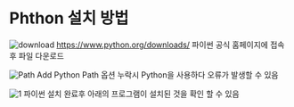 # Phthon 설치 방법

![download](https://user-images.githubusercontent.com/87137003/179643964-61d6d814-043f-4324-8461-2335de466a1c.png)
https://www.python.org/downloads/ 파이썬 공식 홈페이지에 접속후 파일 다운로드

![Path](https://user-images.githubusercontent.com/87137003/179643972-6d5ea0a0-a894-4fbe-992e-c778f9a62f5e.png)
Add Python Path 옵션 누락시 Python을 사용하다 오류가 발생할 수 있음

![1](https://user-images.githubusercontent.com/87137003/179643987-95f5fc64-11b4-4ffe-9bdc-a3feff8e3e85.png)
파이썬 설치 완료후 아래의 프로그램이 설치된 것을 확인 할 수 있음
